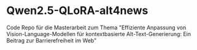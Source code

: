 # Qwen2.5-QLoRA-alt4news
Code Repo für die Masterarbeit zum Thema "Effiziente Anpassung von Vision-Language-Modellen für kontextbasierte Alt-Text-Generierung: Ein Beitrag zur Barrierefreiheit im Web"
